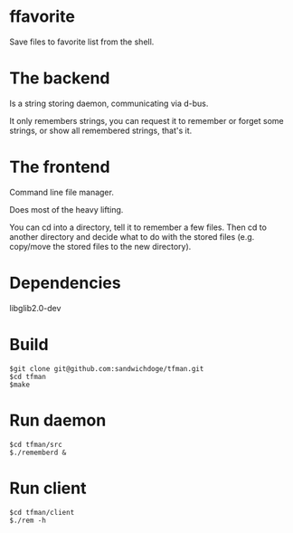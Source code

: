 # ffavorite
Save files to favorite list from the shell.


# The backend

Is a string storing daemon, communicating via d-bus.

It only remembers strings, you can request it to remember or forget some strings, or show
all remembered strings, that's it.


# The frontend

Command line file manager.

Does most of the heavy lifting.

You can cd into a directory, tell it to remember a few files. Then cd to another directory and decide what to do
with the stored files (e.g. copy/move the stored files to the new directory).


# Dependencies

libglib2.0-dev

# Build
```
$git clone git@github.com:sandwichdoge/tfman.git
$cd tfman
$make
```

# Run daemon
```
$cd tfman/src
$./rememberd &
```

# Run client
```
$cd tfman/client
$./rem -h
```